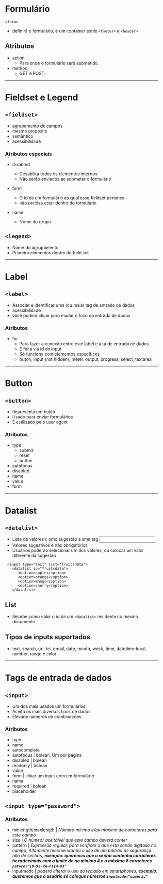 
 # Formulário

 `<form>`
  - definirá o formulário, é um container estilo `<footer>` e `<header>`
 ## Atributos
  - action
    - Para onde o formulário será submetido.
  - method
    - GET e POST.
---
 
 # Fieldset e Legend

 ## `<fieldset>`
  - agrupamento de campos
  - mesmo propósito
  - semântico
  - acessibilidade

 ### Atributos especiais
  - Disabled
    - Desabilita todos os elementos internos
    - Não serão enviados ao submeter o formulário

  - form
    - O id de um formulário ao qual esse fieldset pertence
    - não precisa estar dentro do formulário

  - name
    - Nome do grupo

 ## `<legend>`
  - Nome do agrupamento
  - Primeiro elementos dentro do field set
---

 # Label

 ## `<label>`
  - Associar e identificar uma (ou mais) tag de entrade de dados
  - acessibilidade
  - você poderá clicar para mudar o foco da entrada de dados

 ### Atributos
  - for
    - Para fazer a conexão entre este label e a ta de entrada de dados
    - É feita via id do input
    - Só funciona com elementos específicos
    - buton, input (not hidden), meter, output, progress, select, textarea
---

 # Button

 ## `<button>`
  - Representa um botão
  - Usado para enviar formulários
  - É estilizado pelo user agent

 ### Atributos
  - type
    - submit
    - reset
    - button
  - autofocus
  - disabled
  - name
  - value
  - form
---

 # Datalist

 ## `<datalist>`
  - Lista de valores c omo sugestão a uma tag <input>
  - Valores sugestivos e não obrigatórios
  - Usuários poderão selecionar um dos valores, ou colocar um valor diferente da sugestão

 ```
  <input type="text" list="fruitsdata">
	<datalist id="fruitsdata">
	   <option>apple</option>
	   <option>orange</option>
	   <option>mango</option>
	   <option>cherry</option>
	</datalist>
 ```

 ## List 
  - Recebe como valor o id de um `<datalist>` residente no mesmo documento

 ## Tipos de inputs suportados
  - text, search, url, tel, email, date, month, week, time, datetime-local, number, range e color
---

 # Tags de entrada de dados
 
 ## `<input>`
  - Um dos mais usados um formulários
  - Aceita os mais diversos tipos de dados
  - Elevado números de combinações

 ### Atributos
  - type
  - name
  - autocomplete
  - autofocus | bolean, Um por página
  - disabled | bolean
  - readonly | bolean
  - value
  - form | linkar um input com um formulário
  - name
  - required | bolean
  - placeholder
 
 ## `<input type="password">`
 
 ### Atributos
  - minlength/maxlength | *Número mínimo e/ou máximo de caracteres para este campo*
  - size | *O númeor aceitáivel que este campo deverá conter*
  - pattern | *Expressão regular, para verificar o que está sendo digitado no campo*, *Altamente recomendando o uso de um padrão de segurança alta de senhas*,  __*exemplo: queremos que a senha contenha caracteres hexadecimais com o limite de no mínimo 4 e o máximo 8 caracteres `patern="[0-9a-fA-F]{4-8}"`*__
  - inputmode | *poderá alterar o uso do teclado em smartphones*, __*exemplo: queremos que o usuário só coloque números `inputmode="numeric"`*__
